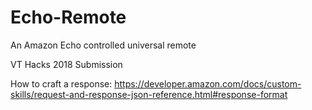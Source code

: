 # Echo-Remote
An Amazon Echo controlled universal remote

VT Hacks 2018 Submission

How to craft a response:
https://developer.amazon.com/docs/custom-skills/request-and-response-json-reference.html#response-format

